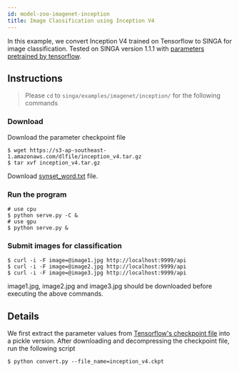 ```yaml
---
id: model-zoo-imagenet-inception
title: Image Classification using Inception V4
---
```


<!--- Licensed to the Apache Software Foundation (ASF) under one or more contributor license agreements.  See the NOTICE file distributed with this work for additional information regarding copyright ownership.  The ASF licenses this file to you under the Apache License, Version 2.0 (the "License"); you may not use this file except in compliance with the License.  You may obtain a copy of the License at http://www.apache.org/licenses/LICENSE-2.0 Unless required by applicable law or agreed to in writing, software distributed under the License is distributed on an "AS IS" BASIS, WITHOUT WARRANTIES OR CONDITIONS OF ANY KIND, either express or implied.  See the License for the specific language governing permissions and limitations under the License.  -->

In this example, we convert Inception V4 trained on Tensorflow to SINGA for image classification. Tested on SINGA version 1.1.1 with [parameters pretrained by tensorflow](https://s3-ap-southeast-1.amazonaws.com/dlfile/inception_v4.tar.gz).

## Instructions
> Please `cd` to `singa/examples/imagenet/inception/` for the following commands

### Download
Download the parameter checkpoint file
```shell
$ wget https://s3-ap-southeast-1.amazonaws.com/dlfile/inception_v4.tar.gz
$ tar xvf inception_v4.tar.gz
```

Download [synset_word.txt](https://github.com/BVLC/caffe/blob/master/data/ilsvrc12/get_ilsvrc_aux.sh) file.

### Run the program
```shell
# use cpu
$ python serve.py -C &
# use gpu
$ python serve.py &
```

### Submit images for classification
```shell
$ curl -i -F image=@image1.jpg http://localhost:9999/api
$ curl -i -F image=@image2.jpg http://localhost:9999/api
$ curl -i -F image=@image3.jpg http://localhost:9999/api
```

image1.jpg, image2.jpg and image3.jpg should be downloaded before executing the above commands.

## Details

We first extract the parameter values from [Tensorflow's checkpoint file](http://download.tensorflow.org/models/inception_v4_2016_09_09.tar.gz) into a pickle version.
After downloading and decompressing the checkpoint file, run the following script
```shell
$ python convert.py --file_name=inception_v4.ckpt
```

